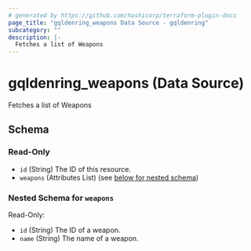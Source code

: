 ```yaml
---
# generated by https://github.com/hashicorp/terraform-plugin-docs
page_title: "gqldenring_weapons Data Source - gqldenring"
subcategory: ""
description: |-
  Fetches a list of Weapons
---
```


# gqldenring_weapons (Data Source)

Fetches a list of Weapons



<!-- schema generated by tfplugindocs -->
## Schema

### Read-Only

- `id` (String) The ID of this resource.
- `weapons` (Attributes List) (see [below for nested schema](#nestedatt--weapons))

<a id="nestedatt--weapons"></a>
### Nested Schema for `weapons`

Read-Only:

- `id` (String) The ID of a weapon.
- `name` (String) The name of a weapon.


